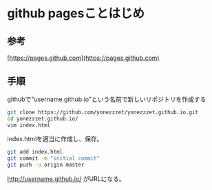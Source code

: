 

# github pagesことはじめ

## 参考

[https://pages.github.com](https://pages.github.com)

## 手順

githubで"username.github.io"という名前で新しいリポジトリを作成する

```sh
git clone https://github.com/yonezzzet/yonezzzet.github.io.git
cd yonezzzet.github.io/
vim index.html
```

index.htmlを適当に作成し、保存。

```sh
git add index.html
git commit -m "initial commit"
git push -u origin master
```

http://username.github.io/ がURLになる。

